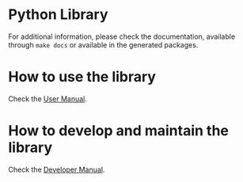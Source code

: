 # Python Library

For additional information, please check the documentation, available through `make docs` or available in the generated packages.

# How to use the library

Check the [User Manual]().

# How to develop and maintain the library

Check the [Developer Manual]().